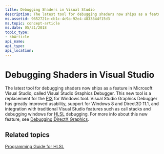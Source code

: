 ```yaml
---
title: Debugging Shaders in Visual Studio
description: The latest tool for debugging shaders now ships as a feature in Microsoft Visual Studio, called Visual Studio Graphics Debugger.
ms.assetid: 9652721e-cb1c-4c9a-92e4-4833844f15d3
ms.topic: concept-article
ms.date: 05/31/2018
topic_type: 
- kbArticle
api_name: 
api_type: 
api_location: 
---
```


# Debugging Shaders in Visual Studio

The latest tool for debugging shaders now ships as a feature in Microsoft Visual Studio, called Visual Studio Graphics Debugger. This new tool is a replacement for the [PIX](/windows/desktop/directx-sdk--august-2009-) for Windows tool. Visual Studio Graphics Debugger has greatly improved usability, support for Windows 8 and Direct3D 11.1, and integration with traditional Visual Studio features such as call stacks and debugging windows for [HLSL](dx-graphics-hlsl.md) debugging. For more info about this new feature, see [Debugging DirectX Graphics](/visualstudio/debugger/visual-studio-graphics-diagnostics).

## Related topics

<dl> <dt>

[Programming Guide for HLSL](dx-graphics-hlsl-pguide.md)
</dt> </dl>

 

 
